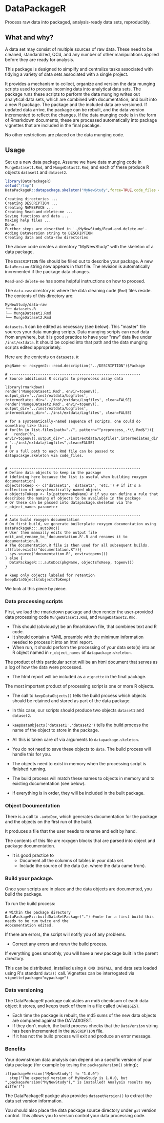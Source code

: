 
<!-- README.md is generated from README.Rmd. Please edit that file -->
DataPackageR
============

Process raw data into packaged, analysis-ready data sets, reproducibly.

What and why?
-------------

A data set may consist of multiple sources of raw data. These need to be cleaned, standardized, QCd, and any number of other manipulations applied before they are ready for analysis.

This package is designed to simplify and centralize tasks associated with tidying a variety of data sets associated with a single project.

It provides a mechanism to collect, organize and version the data munging scripts used to process incoming data into analytical data sets. The package runs these scripts to perform the data munging writes out analytical data sets, which are combined with documentation, and built into a new R package. The package and the included data are versioned. If updated data arrive, the package can be rebuilt, and the data version incremented to reflect the changes. If the data munging code is in the form of Rmarkdown documents, these are processed automatically into package vignettes that are included in the final pacakge.

No other restrictions are placed on the data munging code.

Usage
-----

Set up a new data package. Assume we have data munging code in `MungeDataset1.Rmd`, and `MungeDatast2.Rmd`, and each of these produce R objects `dataset1` and `dataset2`.

``` r
library(DataPackageR)
setwd("/tmp")
DataPackageR::datapackage.skeleton("MyNewStudy",force=TRUE,code_files = c("/tmp/MungeDataset1.Rmd","/tmp/MungeDataset2.Rmd"),r_object_names = c("dataset1","dataset2"))
```

    Creating directories ...
    Creating DESCRIPTION ...
    Creating NAMESPACE ...
    Creating Read-and-delete-me ...
    Saving functions and data ...
    Making help files ...
    Done.
    Further steps are described in './MyNewStudy/Read-and-delete-me'.
    Adding DataVersion string to DESCRIPTION
    Creating data and data-raw directories

The above code creates a directory "MyNewStudy" with the skeleton of a data package.

The `DESCRIPTION` file should be filled out to describe your package. A new `DataVersion` string now appears in that file. The revision is automatically incremented if the package data changes.

`Read-and-delete-me` has some helpful instructions on how to proceed.

The `data-raw` directory is where the data cleaning code (`Rmd`) files reside. The contents of this directory are:

    MyNewStudy/data-raw
    └── datasets.R
    └── MungeDataset1.Rmd
    └── MungeDataset2.Rmd

`datasets.R` can be edited as necessary (see below). This "master" file sources your data munging scripts. Data munging scripts can read data from anywhere, but it is good practice to have your "raw" data live under `/inst/extdata`. It should be copied into that path and the data munging scripts edited appropriately.

Here are the contents on `datasets.R`:

    pkgName <- roxygen2:::read.description("../DESCRIPTION")$Package

    # ------------------------------------------------------------
    # Source additional R scripts to preprocess assay data

    library(rmarkdown)
    render('MungeDataset1.Rmd', envir=topenv(), output_dir='../inst/extdata/Logfiles', intermediates_dir='../inst/extdata/Logfiles', clean=FALSE)
    render('MungeDataset2.Rmd', envir=topenv(), output_dir='../inst/extdata/Logfiles', intermediates_dir='../inst/extdata/Logfiles', clean=FALSE)

    # for a systematically-named sequence of scripts, one could do something like this:
    # for(fn in list.files(path="./", pattern="^preprocess_.*\\.Rmd$")){
    #   render(fn, envir=topenv(),output_dir="../inst/extdata/Logfiles",intermediates_dir = "../inst/extdata/Logfiles",clean=FALSE)
    # }
    # Or a full path to each Rmd file can be passed to datapacakge.skeleton via code_files.


    # ------------------------------------------------------------
    # Define data objects to keep in the package
    # (defining here because the list is useful when building roxygen documentation)
    objectsToKeep <- c('dataset1', 'dataset2', 'etc.') # if it's a collection of unsystematically-named objects
    # objectsToKeep <- ls(pattern=pkgName) # if you can define a rule that describes the naming of objects to be available in the package
    # Or these can be passed into datapackage.skeleton via the r_object_names parameter

    # ------------------------------------------------------------
    # Auto build roxygen documentation
    # On first build, we generate boilerplate roxygen documentation using DataPackageR:::.autoDoc()
    # User then manually edits the output file edit_and_rename_to_'documentation.R'.R and renames it to documentation.R.
    # The documentation.R file is then used for all subsequent builds.
    if(file.exists("documentation.R")){
      sys.source('documentation.R', envir=topenv())
    } else {
      DataPackageR:::.autoDoc(pkgName, objectsToKeep, topenv())
    }

    # keep only objects labeled for retention
    keepDataObjects(objectsToKeep)  

We look at this piece by piece.

### Data processing scripts

First, we load the rmarkdown package and then render the user-provided data processing code `MungeDataset1.Rmd`, and `MungeDataset2.Rmd`.

-   This should (obviously) be an Rmarkdown file, that combines text and R code.
-   It should contain a YAML preamble with the minimum information needed to process it into an html report.
-   When run, it should perform the processing of your data sets(s) into an R object named in `r_object_names` of `datapackage.skeleton`.

The product of this particular script will be an html document that serves as a log of how the data were processed.

-   The html report will be included as a `vignette` in the final package.

The most important product of processing script is one or more R objects.

-   The call to `keepDataObjects()` tells the build process which objects should be retained and stored as part of the data package.
-   In this case, our scripts should produce two objects `dataset1` and `dataset2`.
-   `keepDataObjects('dataset1','dataset2')` tells the build process the name of the object to store in the package.
-   All this is taken care of via arguments to `datapackage.skeleton`.

-   You do not need to save these objects to `data`. The build process will handle this for you.
-   The objects need to exist in memory when the processing script is finished running.
-   The build process will match these names to objects in memory and to existing documentation (see below).
-   If everything is in order, they will be included in the built package.

### Object Documentation

There is a call to `.autoDoc`, which generates documentation for the package and the objects on the first run of the build.

It produces a file that the user needs to rename and edit by hand.

The contents of this file are roxygen blocks that are parsed into object and package documentation.

-   It is good practice to
    -   Document all the columns of tables in your data set.
    -   Include the source of the data (i.e. where the data came from).

### Build your package.

Once your scripts are in place and the data objects are documented, you build the package.

To run the build process:

``` r{}
# Within the package directory
DataPackageR:::buildDataSetPackage(".") #note for a first build this needs to be run twice and the 
#documentation edited.
```

If there are errors, the script will notify you of any problems.

-   Correct any errors and rerun the build process.

If everything goes smoothly, you will have a new package built in the parent directory.

This can be distributed, installed using `R CMD INSTALL`, and data sets loaded using R's standard `data()` call. Vignettes can be interrogated via `vignette(package="mypackage")`

### Data versioning

The DataPackageR package calculates an md5 checksum of each data object it stores, and keeps track of them in a file called `DATADIGEST`.

-   Each time the package is rebuilt, the md5 sums of the new data objects are compared against the DATADIGEST.
-   If they don't match, the build process checks that the `DataVersion` string has been incremented in the `DESCRIPTION` file.
-   If it has not the build process will exit and produce an error message.

### Benefits

Your downstream data analysis can depend on a specific version of your data package (for example by tesing the `packageVersion()` string);

``` r{}
if(packageVersion("MyNewStudy") != "1.0.0")
  stop("The expected version of MyNewStudy is 1.0.0, but ",packageVersion("MyNewStudy")," is installed! Analysis results may differ!")
```

The DataPackageR packge also provides `datasetVersion()` to extract the data set version information.

You should also place the data package source directory under `git` version control. This allows you to version control your data processing code.

